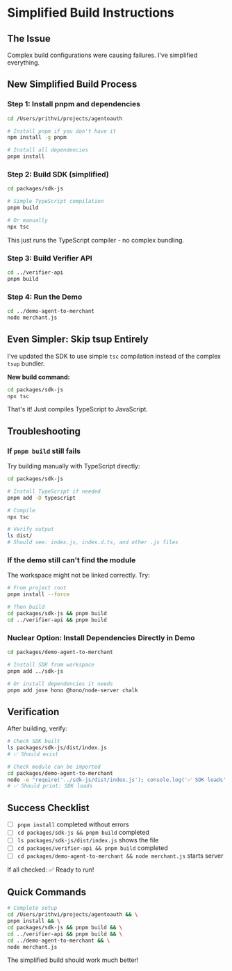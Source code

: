 # Simplified Build Instructions

## The Issue

Complex build configurations were causing failures. I've simplified everything.

## New Simplified Build Process

### Step 1: Install pnpm and dependencies

```bash
cd /Users/prithvi/projects/agentoauth

# Install pnpm if you don't have it
npm install -g pnpm

# Install all dependencies
pnpm install
```

### Step 2: Build SDK (simplified)

```bash
cd packages/sdk-js

# Simple TypeScript compilation
pnpm build

# Or manually
npx tsc
```

This just runs the TypeScript compiler - no complex bundling.

### Step 3: Build Verifier API

```bash
cd ../verifier-api
pnpm build
```

### Step 4: Run the Demo

```bash
cd ../demo-agent-to-merchant
node merchant.js
```

## Even Simpler: Skip tsup Entirely

I've updated the SDK to use simple `tsc` compilation instead of the complex `tsup` bundler.

**New build command:**
```bash
cd packages/sdk-js
npx tsc
```

That's it! Just compiles TypeScript to JavaScript.

## Troubleshooting

### If `pnpm build` still fails

Try building manually with TypeScript directly:

```bash
cd packages/sdk-js

# Install TypeScript if needed
pnpm add -D typescript

# Compile
npx tsc

# Verify output
ls dist/
# Should see: index.js, index.d.ts, and other .js files
```

### If the demo still can't find the module

The workspace might not be linked correctly. Try:

```bash
# From project root
pnpm install --force

# Then build
cd packages/sdk-js && pnpm build
cd ../verifier-api && pnpm build
```

### Nuclear Option: Install Dependencies Directly in Demo

```bash
cd packages/demo-agent-to-merchant

# Install SDK from workspace
pnpm add ../sdk-js

# Or install dependencies it needs
pnpm add jose hono @hono/node-server chalk
```

## Verification

After building, verify:

```bash
# Check SDK built
ls packages/sdk-js/dist/index.js
# ✅ Should exist

# Check module can be imported
cd packages/demo-agent-to-merchant
node -e "require('../sdk-js/dist/index.js'); console.log('✅ SDK loads')"
# ✅ Should print: SDK loads
```

## Success Checklist

- [ ] `pnpm install` completed without errors
- [ ] `cd packages/sdk-js && pnpm build` completed
- [ ] `ls packages/sdk-js/dist/index.js` shows the file
- [ ] `cd packages/verifier-api && pnpm build` completed
- [ ] `cd packages/demo-agent-to-merchant && node merchant.js` starts server

If all checked: ✅ Ready to run!

## Quick Commands

```bash
# Complete setup
cd /Users/prithvi/projects/agentoauth && \
pnpm install && \
cd packages/sdk-js && pnpm build && \
cd ../verifier-api && pnpm build && \
cd ../demo-agent-to-merchant && \
node merchant.js
```

The simplified build should work much better!


